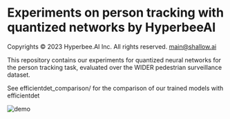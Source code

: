 # Experiments on person tracking with quantized networks by HyperbeeAI

Copyrights © 2023 Hyperbee.AI Inc. All rights reserved. main@shallow.ai

This repository contains our experiments for quantized neural networks for the person tracking task, evaluated over the WIDER pedestrian surveillance dataset.

See efficientdet_comparison/ for the comparison of our trained models with efficientdet

![demo](./experiments/demo.gif)
